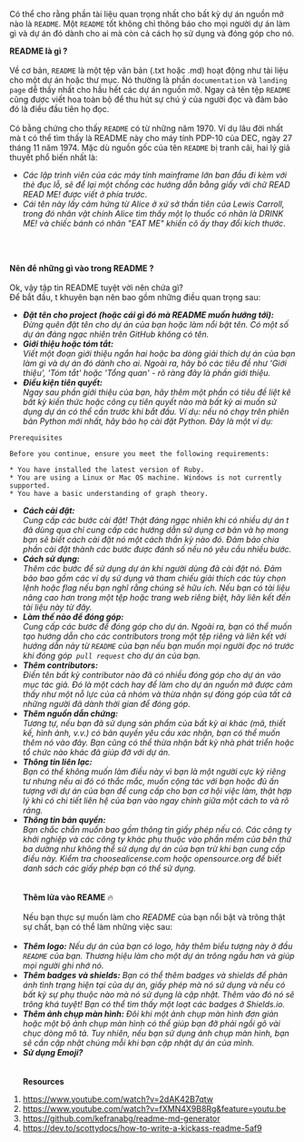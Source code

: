 Có thể cho rằng phần tài liệu quan trọng nhất cho bất kỳ dự án nguồn mở nào là `README`. Một `README` tốt không chỉ thông báo cho mọi người dự án làm gì và dự án đó dành cho ai mà còn cả cách họ sử dụng và đóng góp cho nó.

**README là gì ?**<br><br>
Về cơ bản, `README` là một tệp văn bản (.txt hoặc .md) hoạt động như tài liệu cho một dự án hoặc thư mục. Nó thường là phần `documentation` và `landing page` dễ thấy nhất cho hầu hết các dự án nguồn mở. Ngay cả tên tệp `README` cũng được viết hoa toàn bộ để thu hút sự chú ý của người đọc và đảm bảo đó là điều đầu tiên họ đọc.<br><br>
Có bằng chứng cho thấy `README` có từ những năm 1970. Ví dụ lâu đời nhất mà t có thể tìm thấy là README này cho máy tính PDP-10 của DEC, ngày 27 tháng 11 năm 1974. Mặc dù nguồn gốc của tên `README` bị tranh cãi, hai lý giả thuyết phổ biến nhất là:<br>
* *Các lập trình viên của các máy tính mainframe lớn ban đầu đi kèm với thẻ đục lỗ, sẽ để lại một chồng các hướng dẫn bằng giấy với chữ READ READ ME! được viết ở phía trước*.
* *Cái tên này lấy cảm hứng từ Alice ở xứ sở thần tiên của Lewis Carroll, trong đó nhân vật chính Alice tìm thấy một lọ thuốc có nhãn là DRINK ME! và chiếc bánh có nhãn "EAT ME" khiến cô ấy thay đổi kích thước*.
<br>
<br>
    
**Nên để những gì vào trong README ?**<br><br>
Ok, vậy tập tin README tuyệt vời nên chứa gì?<br>
Để bắt đầu, t khuyên bạn nên bao gồm những điều quan trọng sau:
* ***Đặt tên cho project (hoặc cái gì đó mà README muốn hướng tới):*** <br> *Đừng quên đặt tên cho dự án của bạn hoặc làm nổi bật tên. Có một số dự án đáng ngạc nhiên trên GitHub không có tên.*
* ***Giới thiệu hoặc tóm tắt:*** <br> *Viết một đoạn giới thiệu ngắn hai hoặc ba dòng giải thích dự án của bạn làm gì và dự án đó dành cho ai. Ngoài ra, hãy bỏ các tiêu đề như 'Giới thiệu', 'Tóm tắt' hoặc 'Tổng quan' - rõ ràng đây là phần giới thiệu.*
* ***Điều kiện tiên quyết:*** <br> *Ngay sau phần giới thiệu của bạn, hãy thêm một phần có tiêu đề liệt kê bất kỳ kiến thức hoặc công cụ tiên quyết nào mà bất kỳ ai muốn sử dụng dự án có thể cần trước khi bắt đầu. Ví dụ: nếu nó chạy trên phiên bản Python mới nhất, hãy bảo họ cài đặt Python. Đây là một ví dụ:*<br>
```
Prerequisites

Before you continue, ensure you meet the following requirements:

* You have installed the latest version of Ruby.
* You are using a Linux or Mac OS machine. Windows is not currently supported.
* You have a basic understanding of graph theory.
```
* ***Cách cài đặt:*** <br> *Cung cấp các bước cài đặt! Thật đáng ngạc nhiên khi có nhiều dự án t đã dùng qua chỉ cung cấp các hướng dẫn sử dụng cơ bản và họ mong bạn sẽ biết cách cài đặt nó một cách thần kỳ nào đó. Đảm bảo chia phần cài đặt thành các bước được đánh số nếu nó yêu cầu nhiều bước.*
* ***Cách sử dụng:*** <br> *Thêm các bước để sử dụng dự án khi người dùng đã cài đặt nó. Đảm bảo bao gồm các ví dụ sử dụng và tham chiếu giải thích các tùy chọn lệnh hoặc flag nếu bạn nghĩ rằng chúng sẽ hữu ích. Nếu bạn có tài liệu nâng cao hơn trong một tệp hoặc trang web riêng biệt, hãy liên kết đến tài liệu này từ đây.*
* ***Làm thế nào để đóng góp:*** <br> *Cung cấp các bước để đóng góp cho dự án. Ngoài ra, bạn có thể muốn tạo hướng dẫn cho các contributors trong một tệp riêng và liên kết với hướng dẫn này từ `README` của bạn nếu bạn muốn mọi người đọc nó trước khi đóng góp` pull request` cho dự án của bạn.*
* ***Thêm contributors:*** <br> *Điền tên bất kỳ contributor nào đã có nhiều đóng góp cho dự án vào mục tác giả. Đó là một cách hay để làm cho dự án nguồn mở được cảm thấy như một nỗ lực của cả nhóm và thừa nhận sự đóng góp của tất cả những người đã dành thời gian để đóng góp.*
* ***Thêm nguồn dẫn chứng:*** <br> *Tương tự, nếu bạn đã sử dụng sản phẩm của bất kỳ ai khác (mã, thiết kế, hình ảnh, v.v.) có bản quyền yêu cầu xác nhận, bạn có thể muốn thêm nó vào đây. Bạn cũng có thể thừa nhận bất kỳ nhà phát triển hoặc tổ chức nào khác đã giúp đỡ với dự án.*
* ***Thông tin liên lạc:*** <br> *Bạn có thể không muốn làm điều này vì bạn là một người cực kỳ riêng tư nhưng nếu ai đó có thắc mắc, muốn cộng tác với bạn hoặc đủ ấn tượng với dự án của bạn để cung cấp cho bạn cơ hội việc làm, thật hợp lý khi có chi tiết liên hệ của bạn vào ngay chính giữa một cách to và rõ rảng.*
* ***Thông tin bản quyền:*** <br> *Bạn chắc chắn muốn bao gồm thông tin giấy phép nếu có. Các công ty khởi nghiệp và các công ty khác phụ thuộc vào phần mềm của bên thứ ba dường như không thể sử dụng dự án của bạn trừ khi bạn cung cấp điều này. Kiểm tra choosealicense.com hoặc opensource.org để biết danh sách các giấy phép bạn có thể sử dụng.*
<br><br><br>
**Thêm lửa vào REAME** 🔥<br><br>
Nếu bạn thực sự muốn làm cho *README* của bạn nổi bật và trông thật sự chất, bạn có thể làm những việc sau:<br><br>
* ***Thêm logo:*** *Nếu dự án của bạn có logo, hãy thêm biểu tượng này ở đầu `README` của bạn. Thương hiệu làm cho một dự án trông ngầu hơn và giúp mọi người ghi nhớ nó.*
* ***Thêm  badges và shields:*** *Bạn có thể thêm badges và shields để phản ánh tình trạng hiện tại của dự án, giấy phép mà nó sử dụng và nếu có bất kỳ sự phụ thuộc nào mà nó sử dụng là cập nhật. Thêm vào đó nó sẽ trông khá tuyệt! Bạn có thể tìm thấy một loạt các badges ở Shields.io.*
* ***Thêm ảnh chụp màn hình:*** *Đôi khi một ảnh chụp màn hình đơn giản hoặc một bộ ảnh chụp màn hình có thể giúp bạn đỡ phải ngồi gõ vài chục dòng mô tả. Tuy nhiên, nếu bạn sử dụng ảnh chụp màn hình, bạn sẽ cần cập nhật chúng mỗi khi bạn cập nhật dự án của mình.*
* ***Sử dụng Emoji?***
<br><br><br>
**Resources**<br>

1. https://www.youtube.com/watch?v=2dAK42B7qtw
2. https://www.youtube.com/watch?v=fXMN4X9B8Rg&feature=youtu.be
3. https://github.com/kefranabg/readme-md-generator
4. https://dev.to/scottydocs/how-to-write-a-kickass-readme-5af9
